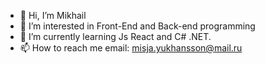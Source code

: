 - 👋 Hi, I’m Mikhail
- 👀 I’m interested in Front-End and Back-end programming
- 🌱 I’m currently learning Js React and C# .NET.
- 📫 How to reach me   email: misja.yukhansson@mail.ru

<!---
MihahaUVP/MihahaUVP is a ✨ special ✨ repository because its `README.md` (this file) appears on your GitHub profile.
You can click the Preview link to take a look at your changes.
--->
